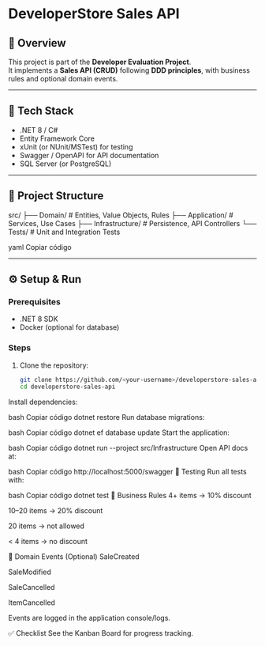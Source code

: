 # DeveloperStore Sales API

## 📌 Overview
This project is part of the **Developer Evaluation Project**.  
It implements a **Sales API (CRUD)** following **DDD principles**, with business rules and optional domain events.

---

## 🚀 Tech Stack
- .NET 8 / C#
- Entity Framework Core
- xUnit (or NUnit/MSTest) for testing
- Swagger / OpenAPI for API documentation
- SQL Server (or PostgreSQL)

---

## 📂 Project Structure
src/
├── Domain/ # Entities, Value Objects, Rules
├── Application/ # Services, Use Cases
├── Infrastructure/ # Persistence, API Controllers
└── Tests/ # Unit and Integration Tests

yaml
Copiar código

---

## ⚙️ Setup & Run

### Prerequisites
- .NET 8 SDK
- Docker (optional for database)

### Steps
1. Clone the repository:
   ```bash
   git clone https://github.com/<your-username>/developerstore-sales-api.git
   cd developerstore-sales-api
Install dependencies:

bash
Copiar código
dotnet restore
Run database migrations:

bash
Copiar código
dotnet ef database update
Start the application:

bash
Copiar código
dotnet run --project src/Infrastructure
Open API docs at:

bash
Copiar código
http://localhost:5000/swagger
🧪 Testing
Run all tests with:

bash
Copiar código
dotnet test
📜 Business Rules
4+ items → 10% discount

10–20 items → 20% discount

20 items → not allowed

< 4 items → no discount

📡 Domain Events (Optional)
SaleCreated

SaleModified

SaleCancelled

ItemCancelled

Events are logged in the application console/logs.

✅ Checklist
See the Kanban Board for progress tracking.
